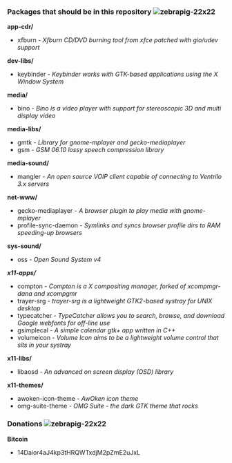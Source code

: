 ### Packages that should be in this repository ![zebrapig-22x22](https://f.cloud.github.com/assets/111137/250249/1c2ffefc-8b44-11e2-9097-2a0abb29783b.png)

**app-cdr/**
+ xfburn - _Xfburn CD/DVD burning tool from xfce patched with gio/udev support_

**dev-libs/**
+ keybinder - _Keybinder works with GTK-based applications using the X Window System_

**media/**
+ bino - _Bino is a video player with support for stereoscopic 3D and multi display video_

**media-libs/**
+ gmtk - _Library for gnome-mplayer and gecko-mediaplayer_
+ gsm - _GSM 06.10 lossy speech compression library_

**media-sound/**
+ mangler - _An open source VOIP client capable of connecting to Ventrilo 3.x servers_

**net-www/**
+ gecko-mediaplayer - _A browser plugin to play media with gnome-mplayer_
+ profile-sync-daemon - _Symlinks and syncs browser profile dirs to RAM speeding-up browsers_

**sys-sound/**
+ oss - _Open Sound System v4_

***x11-apps/***
+ compton - _Compton is a X compositing manager, forked of xcompmgr-dana and xcompgmr_
+ trayer-srg - _trayer-srg is a lightweight GTK2-based systray for UNIX desktop_
+ typecatcher - _TypeCatcher allows you to search, browse, and download Google webfonts for off-line use_
+ gsimplecal - _A simple calendar gtk+ app written in C++_
+ volumeicon - _Volume Icon aims to be a lightweight volume control that sits in your systray_

**x11-libs/**
+ libaosd - _An advanced on screen display (OSD) library_

**x11-themes/**
+ awoken-icon-theme - _AwOken icon theme_
+ omg-suite-theme - _OMG Suite - the dark GTK theme that rocks_

### Donations ![zebrapig-22x22](https://f.cloud.github.com/assets/111137/250249/1c2ffefc-8b44-11e2-9097-2a0abb29783b.png)

**Bitcoin**
+ 14Daior4aJ4kp3tHRQWTxdjM2pZmE2uJxL
